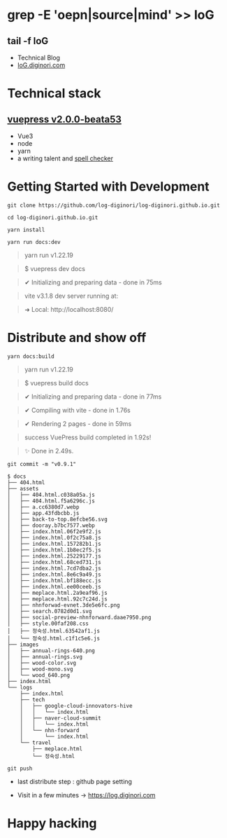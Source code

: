 # grep -E 'oepn|source|mind' >> loG
## tail -f loG
- Technical Blog
- [loG.diginori.com](https://loG.diginori.com)

# Technical stack
## [vuepress v2.0.0-beata53](https://v2.vuepress.vuejs.org)
- Vue3
- node
- yarn
- a writing talent and [spell checker](http://speller.cs.pusan.ac.kr/)

# Getting Started with Development
```
git clone https://github.com/log-diginori/log-diginori.github.io.git
```
```
cd log-diginori.github.io.git
```
```
yarn install
```
```
yarn run docs:dev
```
> yarn run v1.22.19

> $ vuepress dev docs

> ✔ Initializing and preparing data - done in 75ms

>  vite v3.1.8 dev server running at:

>  ➜  Local:   http://localhost:8080/

# Distribute and show off
```
yarn docs:build
```
> yarn run v1.22.19

> $ vuepress build docs

> ✔ Initializing and preparing data - done in 77ms

> ✔ Compiling with vite - done in 1.76s

> ✔ Rendering 2 pages - done in 59ms

> success VuePress build completed in 1.92s!

> ✨  Done in 2.49s.

```
git commit -m "v0.9.1"
```
```
$ docs
├── 404.html
├── assets
│   ├── 404.html.c038a05a.js
│   ├── 404.html.f5a6296c.js
│   ├── a.cc6380d7.webp
│   ├── app.43fdbcbb.js
│   ├── back-to-top.8efcbe56.svg
│   ├── dooray.b7bc7577.webp
│   ├── index.html.06f2e9f2.js
│   ├── index.html.0f2c75a8.js
│   ├── index.html.157282b1.js
│   ├── index.html.1b8ec2f5.js
│   ├── index.html.25229177.js
│   ├── index.html.68ced731.js
│   ├── index.html.7cd7dba2.js
│   ├── index.html.8e6c9a49.js
│   ├── index.html.bf188ecc.js
│   ├── index.html.ee00ceeb.js
│   ├── meplace.html.2a9eaf96.js
│   ├── meplace.html.92c7c24d.js
│   ├── nhnforwad-evnet.3de5e6fc.png
│   ├── search.0782d0d1.svg
│   ├── social-preview-nhnforward.daae7950.png
│   ├── style.00faf208.css
│   ├── 정숙성.html.63542af1.js
│   └── 정숙성.html.c1f1c5e6.js
├── images
│   ├── annual-rings-640.png
│   ├── annual-rings.svg
│   ├── wood-color.svg
│   ├── wood-mono.svg
│   └── wood_640.png
├── index.html
└── logs
    ├── index.html
    ├── tech
    │   ├── google-cloud-innovators-hive
    │   │   └── index.html
    │   ├── naver-cloud-summit
    │   │   └── index.html
    │   └── nhn-forward
    │       └── index.html
    └── travel
        ├── meplace.html
        └── 정숙성.html
```
```
git push
```
- last distribute step : github page setting


- Visit in a few minutes -> https://log.diginori.com
# Happy hacking
